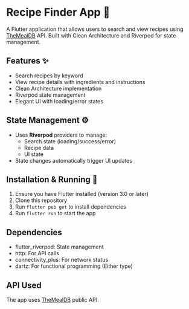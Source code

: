 # Recipe Finder App 🍳

A Flutter application that allows users to search and view recipes using [TheMealDB](https://www.themealdb.com/) API. Built with Clean Architecture and Riverpod for state management.

## Features ✨
- Search recipes by keyword
- View recipe details with ingredients and instructions
- Clean Architecture implementation
- Riverpod state management
- Elegant UI with loading/error states

<!-- ## Project Structure 🏗️
lib/
├── core/
│ ├── constants/ # App constants and configurations
│ ├── errors/ # Failure classes and error handling
│ ├── network/ # Network-related utilities
│ ├── providers/ # Global providers
│ ├── utils/ # Utility classes
│ └── widgets/ # Reusable core widgets
├── features/
│ └── recipe/ # Recipe feature
│ ├── data/ # Data layer
│ │ ├── datasources/ # Data sources (remote/local)
│ │ ├── models/ # Data models
│ │ └── repositories/ # Repository implementations
│ ├── domain/ # Domain layer
│ │ ├── entities/ # Business objects
│ │ ├── repositories/ # Repository interfaces
│ │ └── usecases/ # Business logic
│ └── presentation/ # Presentation layer
│ ├── pages/ # Screens
│ ├── providers/ # Feature providers
│ ├── widgets/ # Feature widgets
│ └── recipe_theme.dart # Theme data
└── main.dart # App entry point -->

## State Management ⚙️
- Uses **Riverpod** providers to manage:
  - Search state (loading/success/error)
  - Recipe data
  - UI state
- State changes automatically trigger UI updates

## Installation & Running 🚀
1. Ensure you have Flutter installed (version 3.0 or later)
2. Clone this repository
3. Run `flutter pub get` to install dependencies
4. Run `flutter run` to start the app

## Dependencies
- flutter_riverpod: State management
- http: For API calls
- connectivity_plus: For network status
- dartz: For functional programming (Either type)

## API Used
The app uses [TheMealDB](https://www.themealdb.com/api.php) public API.

<!-- ## Screenshots -->